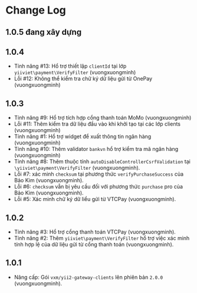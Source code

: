 Change Log
==========================

1.0.5 đang xây dựng
--------------------------

1.0.4
--------------------------
- Tính năng #13: Hổ trợ thiết lập `clientId` tại lớp `yiiviet\payment\VerifyFilter` (vuongxuongminh)
- Lỗi #12: Không thể kiểm tra chữ ký dữ liệu gửi từ OnePay (vuongxuongminh)

1.0.3
--------------------------

- Tính năng #9: Hổ trợ tích hợp cổng thanh toán MoMo (vuongxuongminh)
- Lỗi #11: Thêm kiểm tra dữ liệu đầu vào khi khởi tạo tại các lớp clients (vuongxuongminh)
- Tính năng #1: Hổ trợ widget để xuất thông tin ngân hàng (vuongxuongminh)
- Tính năng #10: Thêm validator `bankvn` hổ trợ kiểm tra mã ngân hàng (vuongxuongminh)
- Tính năng #8: Thêm thuộc tính `autoDisableControllerCsrfValidation` tại `\yiiviet\payment\VerifyFilter` (vuongxuongminh). 
- Lỗi #7: xác minh `checksum` tại phương thức `verifyPurchaseSuccess` của Bảo Kim (vuongxuongminh).
- Lỗi #6: `checksum` vẫn bị yêu cầu đối với phương thức `purchase` pro của Bảo Kim (vuongxuongminh).
- Lỗi #5: Xác minh chữ ký dữ liểu gửi từ VTCPay (vuongxuongminh).

1.0.2
--------------------------

- Tính năng #3: Hổ trợ cổng thanh toán VTCPay (vuongxuongminh).
- Tính năng #2: Thêm `yiiviet\payment\VerifyFilter` hổ trợ việc xác minh tính hợp lệ của dữ liệu
gửi từ cổng thanh toán (vuongxuongminh).

1.0.1
--------------------------

- Nâng cấp: Gói `vxm/yii2-gateway-clients` lên phiên bản `2.0.0` (vuongxuongminh).
